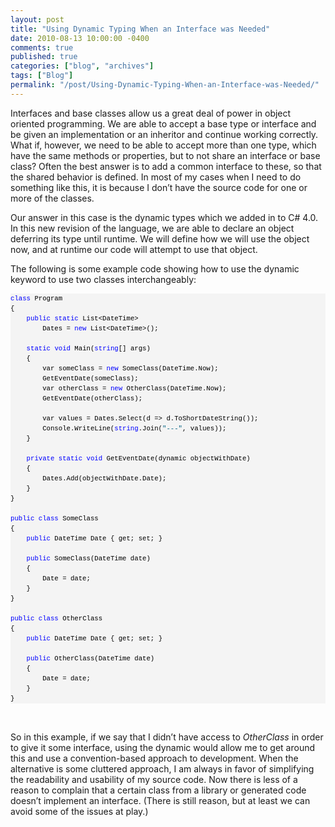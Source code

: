 ```yaml
---
layout: post
title: "Using Dynamic Typing When an Interface was Needed"
date: 2010-08-13 10:00:00 -0400
comments: true
published: true
categories: ["blog", "archives"]
tags: ["Blog"]
permalink: "/post/Using-Dynamic-Typing-When-an-Interface-was-Needed/"
---
```

<!-- more -->

<p>Interfaces and base classes allow us a great deal of power in object oriented programming. We are able to accept a base type or interface and be given an implementation or an inheritor and continue working correctly. What if, however, we need to be able to accept more than one type, which have the same methods or properties, but to not share an interface or base class? Often the best answer is to add a common interface to these, so that the shared behavior is defined. In most of my cases when I need to do something like this, it is because I don’t have the source code for one or more of the classes.</p>  <p>Our answer in this case is the dynamic types which we added in to C# 4.0. In this new revision of the language, we are able to declare an object deferring its type until runtime. We will define how we will use the object now, and at runtime our code will attempt to use that object.</p>  <p>The following is some example code showing how to use the dynamic keyword to use two classes interchangeably:</p>  <div id="codeSnippetWrapper">   <pre style="border-bottom-style: none; text-align: left; padding-bottom: 0px; line-height: 12pt; border-right-style: none; background-color: #f4f4f4; margin: 0em; padding-left: 0px; width: 100%; padding-right: 0px; font-family: &#39;Courier New&#39;, courier, monospace; direction: ltr; border-top-style: none; color: black; font-size: 8pt; border-left-style: none; overflow: visible; padding-top: 0px" id="codeSnippet"><span style="color: #0000ff">class</span> Program<br />{<br />    <span style="color: #0000ff">public</span> <span style="color: #0000ff">static</span> List&lt;DateTime&gt; <br />        Dates = <span style="color: #0000ff">new</span> List&lt;DateTime&gt;();<br /><br />    <span style="color: #0000ff">static</span> <span style="color: #0000ff">void</span> Main(<span style="color: #0000ff">string</span>[] args)<br />    {<br />        var someClass = <span style="color: #0000ff">new</span> SomeClass(DateTime.Now);<br />        GetEventDate(someClass);<br />        var otherClass = <span style="color: #0000ff">new</span> OtherClass(DateTime.Now);<br />        GetEventDate(otherClass);<br /><br />        var values = Dates.Select(d =&gt; d.ToShortDateString());<br />        Console.WriteLine(<span style="color: #0000ff">string</span>.Join(<span style="color: #006080">&quot;---&quot;</span>, values));<br />    }<br /><br />    <span style="color: #0000ff">private</span> <span style="color: #0000ff">static</span> <span style="color: #0000ff">void</span> GetEventDate(dynamic objectWithDate)<br />    {<br />        Dates.Add(objectWithDate.Date);<br />    }<br />}<br /><br /><span style="color: #0000ff">public</span> <span style="color: #0000ff">class</span> SomeClass<br />{<br />    <span style="color: #0000ff">public</span> DateTime Date { get; set; }<br /><br />    <span style="color: #0000ff">public</span> SomeClass(DateTime date)<br />    {<br />        Date = date;<br />    }<br />}<br /><br /><span style="color: #0000ff">public</span> <span style="color: #0000ff">class</span> OtherClass<br />{<br />    <span style="color: #0000ff">public</span> DateTime Date { get; set; }<br /><br />    <span style="color: #0000ff">public</span> OtherClass(DateTime date)<br />    {<br />        Date = date;<br />    }<br />}<br /></pre>

  <br /></div>

<p>So in this example, if we say that I didn’t have access to <em>OtherClass</em> in order to give it some interface, using the dynamic would allow me to get around this and use a convention-based approach to development. When the alternative is some cluttered approach, I am always in favor of simplifying the readability and usability of my source code. Now there is less of a reason to complain that a certain class from a library or generated code doesn’t implement an interface. (There is still reason, but at least we can avoid some of the issues at play.)</p>
